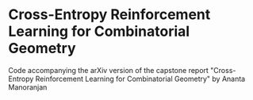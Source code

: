 # Cross-Entropy Reinforcement Learning for Combinatorial Geometry
Code accompanying the arXiv version of the capstone report "Cross-Entropy Reinforcement Learning for Combinatorial Geometry" by Ananta Manoranjan
